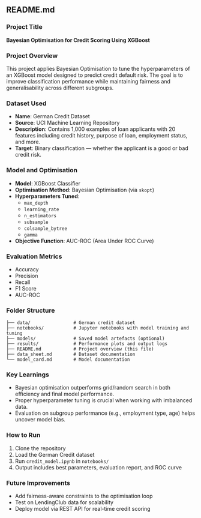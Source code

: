 ## README.md

### Project Title
**Bayesian Optimisation for Credit Scoring Using XGBoost**



###  Project Overview
This project applies Bayesian Optimisation to tune the hyperparameters of an XGBoost model designed to predict credit default risk. The goal is to improve classification performance while maintaining fairness and generalisability across different subgroups.


###  Dataset Used
- **Name**: German Credit Dataset
- **Source**: UCI Machine Learning Repository  
- **Description**: Contains 1,000 examples of loan applicants with 20 features including credit history, purpose of loan, employment status, and more.
- **Target**: Binary classification — whether the applicant is a good or bad credit risk.



###  Model and Optimisation
- **Model**: XGBoost Classifier
- **Optimisation Method**: Bayesian Optimisation (via `skopt`)
- **Hyperparameters Tuned**:
  - `max_depth`
  - `learning_rate`
  - `n_estimators`
  - `subsample`
  - `colsample_bytree`
  - `gamma`
- **Objective Function**: AUC-ROC (Area Under ROC Curve)



###  Evaluation Metrics
- Accuracy
- Precision
- Recall
- F1 Score
- AUC-ROC


### Folder Structure
```
├── data/                # German credit dataset
├── notebooks/           # Jupyter notebooks with model training and tuning
├── models/              # Saved model artefacts (optional)
├── results/             # Performance plots and output logs
├── README.md            # Project overview (this file)
├── data_sheet.md        # Dataset documentation
└── model_card.md        # Model documentation
```



###  Key Learnings
- Bayesian optimisation outperforms grid/random search in both efficiency and final model performance.
- Proper hyperparameter tuning is crucial when working with imbalanced data.
- Evaluation on subgroup performance (e.g., employment type, age) helps uncover model bias.



###  How to Run
1. Clone the repository
2. Load the German Credit dataset
3. Run `credit_model.ipynb` in `notebooks/`
4. Output includes best parameters, evaluation report, and ROC curve



###  Future Improvements
- Add fairness-aware constraints to the optimisation loop
- Test on LendingClub data for scalability
- Deploy model via REST API for real-time credit scoring
